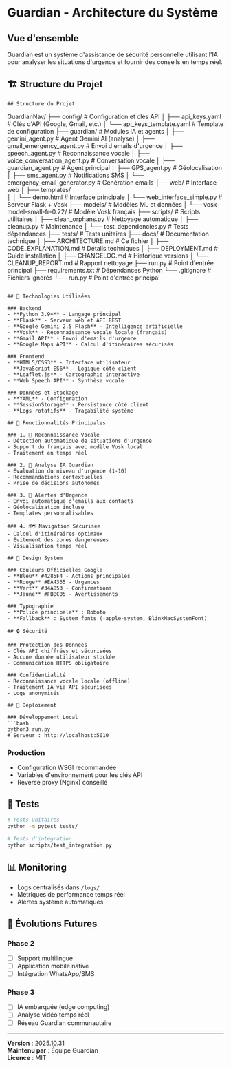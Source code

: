 # Guardian - Architecture du Système

## Vue d'ensemble

Guardian est un système d'assistance de sécurité personnelle utilisant l'IA pour analyser les situations d'urgence et fournir des conseils en temps réel.

## 🏗️ Structure du Projet

```
## Structure du Projet

```
GuardianNav/
├── config/                      # Configuration et clés API
│   ├── api_keys.yaml           # Clés d'API (Google, Gmail, etc.)
│   └── api_keys_template.yaml  # Template de configuration
├── guardian/                    # Modules IA et agents
│   ├── gemini_agent.py         # Agent Gemini AI (analyse)
│   ├── gmail_emergency_agent.py # Envoi d'emails d'urgence
│   ├── speech_agent.py         # Reconnaissance vocale
│   ├── voice_conversation_agent.py # Conversation vocale
│   ├── guardian_agent.py       # Agent principal
│   ├── GPS_agent.py           # Géolocalisation
│   ├── sms_agent.py           # Notifications SMS
│   └── emergency_email_generator.py # Génération emails
├── web/                        # Interface web
│   ├── templates/       
│   │   └── demo.html          # Interface principale
│   └── web_interface_simple.py # Serveur Flask + Vosk
├── models/                     # Modèles ML et données
│   └── vosk-model-small-fr-0.22/ # Modèle Vosk français
├── scripts/                    # Scripts utilitaires
│   ├── clean_orphans.py       # Nettoyage automatique
│   ├── cleanup.py             # Maintenance
│   └── test_dependencies.py   # Tests dépendances
├── tests/                      # Tests unitaires
├── docs/                       # Documentation technique
│   ├── ARCHITECTURE.md        # Ce fichier
│   ├── CODE_EXPLANATION.md    # Détails techniques
│   ├── DEPLOYMENT.md          # Guide installation
│   ├── CHANGELOG.md           # Historique versions
│   └── CLEANUP_REPORT.md      # Rapport nettoyage
├── run.py                     # Point d'entrée principal
├── requirements.txt           # Dépendances Python
└── .gitignore                # Fichiers ignorés
└── run.py               # Point d'entrée principal
```

## 🔧 Technologies Utilisées

### Backend
- **Python 3.9+** - Langage principal
- **Flask** - Serveur web et API REST
- **Google Gemini 2.5 Flash** - Intelligence artificielle
- **Vosk** - Reconnaissance vocale locale (français)
- **Gmail API** - Envoi d'emails d'urgence
- **Google Maps API** - Calcul d'itinéraires sécurisés

### Frontend
- **HTML5/CSS3** - Interface utilisateur
- **JavaScript ES6** - Logique côté client
- **Leaflet.js** - Cartographie interactive
- **Web Speech API** - Synthèse vocale

### Données et Stockage
- **YAML** - Configuration
- **SessionStorage** - Persistance côté client
- **Logs rotatifs** - Traçabilité système

## 🚀 Fonctionnalités Principales

### 1. 🎤 Reconnaissance Vocale
- Détection automatique de situations d'urgence
- Support du français avec modèle Vosk local
- Traitement en temps réel

### 2. 🤖 Analyse IA Guardian
- Évaluation du niveau d'urgence (1-10)
- Recommandations contextuelles
- Prise de décisions autonomes

### 3. 📧 Alertes d'Urgence
- Envoi automatique d'emails aux contacts
- Géolocalisation incluse
- Templates personnalisables

### 4. 🗺️ Navigation Sécurisée
- Calcul d'itinéraires optimaux
- Évitement des zones dangereuses
- Visualisation temps réel

## 🎨 Design System

### Couleurs Officielles Google
- **Bleu** #4285F4 - Actions principales
- **Rouge** #EA4335 - Urgences
- **Vert** #34A853 - Confirmations
- **Jaune** #FBBC05 - Avertissements

### Typographie
- **Police principale** : Roboto
- **Fallback** : System fonts (-apple-system, BlinkMacSystemFont)

## 🔒 Sécurité

### Protection des Données
- Clés API chiffrées et sécurisées
- Aucune donnée utilisateur stockée
- Communication HTTPS obligatoire

### Confidentialité
- Reconnaissance vocale locale (offline)
- Traitement IA via API sécurisées
- Logs anonymisés

## 📱 Déploiement

### Développement Local
```bash
python3 run.py
# Serveur : http://localhost:5010
```

### Production
- Configuration WSGI recommandée
- Variables d'environnement pour les clés API
- Reverse proxy (Nginx) conseillé

## 🧪 Tests

```bash
# Tests unitaires
python -m pytest tests/

# Tests d'intégration
python scripts/test_integration.py
```

## 📊 Monitoring

- Logs centralisés dans `/logs/`
- Métriques de performance temps réel
- Alertes système automatiques

## 🔮 Évolutions Futures

### Phase 2
- [ ] Support multilingue
- [ ] Application mobile native
- [ ] Intégration WhatsApp/SMS

### Phase 3
- [ ] IA embarquée (edge computing)
- [ ] Analyse vidéo temps réel
- [ ] Réseau Guardian communautaire

---

**Version** : 2025.10.31  
**Maintenu par** : Équipe Guardian  
**Licence** : MIT